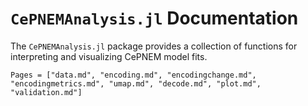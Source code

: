 # `CePNEMAnalysis.jl` Documentation

The `CePNEMAnalysis.jl` package provides a collection of functions for interpreting and visualizing CePNEM model fits.

```@contents
Pages = ["data.md", "encoding.md", "encodingchange.md", "encodingmetrics.md", "umap.md", "decode.md", "plot.md", "validation.md"]
```

